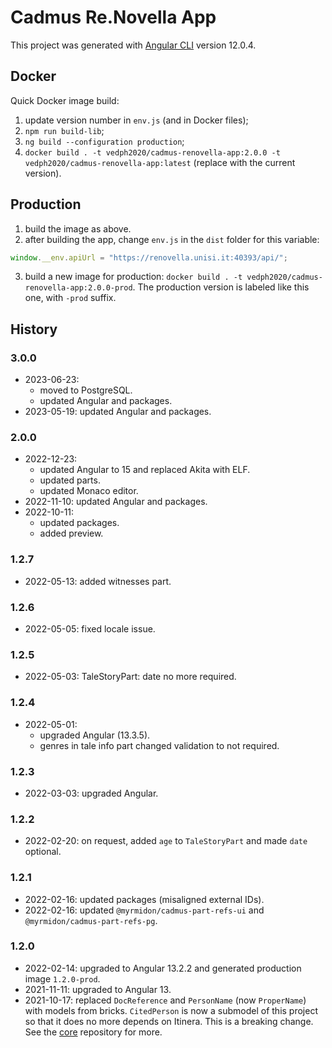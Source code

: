 # Cadmus Re.Novella App

This project was generated with [Angular CLI](https://github.com/angular/angular-cli) version 12.0.4.

## Docker

Quick Docker image build:

1. update version number in `env.js` (and in Docker files);
2. `npm run build-lib`;
3. `ng build --configuration production`;
4. `docker build . -t vedph2020/cadmus-renovella-app:2.0.0 -t vedph2020/cadmus-renovella-app:latest` (replace with the current version).

## Production

1. build the image as above.
2. after building the app, change `env.js` in the `dist` folder for this variable:

```js
window.__env.apiUrl = "https://renovella.unisi.it:40393/api/";
```

3. build a new image for production: `docker build . -t vedph2020/cadmus-renovella-app:2.0.0-prod`. The production version is labeled like this one, with `-prod` suffix.

## History

### 3.0.0

- 2023-06-23:
  - moved to PostgreSQL.
  - updated Angular and packages.
- 2023-05-19: updated Angular and packages.

### 2.0.0

- 2022-12-23:
  - updated Angular to 15 and replaced Akita with ELF.
  - updated parts.
  - updated Monaco editor.
- 2022-11-10: updated Angular and packages.
- 2022-10-11:
  - updated packages.
  - added preview.

### 1.2.7

- 2022-05-13: added witnesses part.

### 1.2.6

- 2022-05-05: fixed locale issue.

### 1.2.5

- 2022-05-03: TaleStoryPart: date no more required.

### 1.2.4

- 2022-05-01:
  - upgraded Angular (13.3.5).
  - genres in tale info part changed validation to not required.

### 1.2.3

- 2022-03-03: upgraded Angular.

### 1.2.2

- 2022-02-20: on request, added `age` to `TaleStoryPart` and made `date` optional.

### 1.2.1

- 2022-02-16: updated packages (misaligned external IDs).
- 2022-02-16: updated `@myrmidon/cadmus-part-refs-ui` and `@myrmidon/cadmus-part-refs-pg`.

### 1.2.0

- 2022-02-14: upgraded to Angular 13.2.2 and generated production image `1.2.0-prod`.
- 2021-11-11: upgraded to Angular 13.
- 2021-10-17: replaced `DocReference` and `PersonName` (now `ProperName`) with models from bricks. `CitedPerson` is now a submodel of this project so that it does no more depends on Itinera. This is a breaking change. See the [core](https://github.com/vedph/cadmus-renovella) repository for more.
